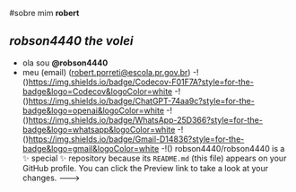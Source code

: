 #sobre mim **robert**
## *robson4440 the volei*
- ola sou **@robson4440**
- meu (email) (robert.porreti@escola.pr.gov.br)
  -!()https://img.shields.io/badge/Codecov-F01F7A?style=for-the-badge&logo=Codecov&logoColor=white
  -!()https://img.shields.io/badge/ChatGPT-74aa9c?style=for-the-badge&logo=openai&logoColor=white
  -!()https://img.shields.io/badge/WhatsApp-25D366?style=for-the-badge&logo=whatsapp&logoColor=white
  -!()https://img.shields.io/badge/Gmail-D14836?style=for-the-badge&logo=gmail&logoColor=white
  -!()
robson4440/robson4440 is a ✨ special ✨ repository because its `README.md` (this file) appears on your GitHub profile.
You can click the Preview link to take a look at your changes.
--->
